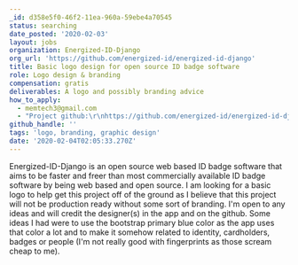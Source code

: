 ```yaml
---
_id: d358e5f0-46f2-11ea-960a-59ebe4a70545
status: searching
date_posted: '2020-02-03'
layout: jobs
organization: Energized-ID-Django
org_url: 'https://github.com/energized-id/energized-id-django'
title: Basic logo design for open source ID badge software
role: Logo design & branding
compensation: gratis
deliverables: A logo and possibly branding advice
how_to_apply:
  - memtech3@gmail.com
  - "Project github:\r\nhttps://github.com/energized-id/energized-id-django"
github_handle: ''
tags: 'logo, branding, graphic design'
date: '2020-02-04T02:05:33.270Z'
---
```

Energized-ID-Django is an open source web based ID badge software that aims to be faster and freer than most commercially available ID badge software by being web based and open source. I am looking for a basic logo to help get this project off of the ground as I believe that this project will not be production ready without some sort of branding. I'm open to any ideas and will credit the designer(s) in the app and on the github. Some ideas I had were to use the bootstrap primary blue color as the app uses that color a lot and to make it somehow related to identity, cardholders, badges or people (I'm not really good with fingerprints as those scream cheap to me).
